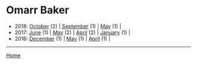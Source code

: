 # Omarr Baker

  * 2018: 
      [October](./omarr-baker-2018-10.md) (2) | 
      [September](./omarr-baker-2018-09.md) (1) | 
      [May](./omarr-baker-2018-05.md) (1) | 
  * 2017: 
      [June](./omarr-baker-2017-06.md) (1) | 
      [May](./omarr-baker-2017-05.md) (2) | 
      [April](./omarr-baker-2017-04.md) (2) | 
      [January](./omarr-baker-2017-01.md) (1) | 
  * 2016: 
      [December](./omarr-baker-2016-12.md) (1) | 
      [May](./omarr-baker-2016-05.md) (1) | 
      [April](./omarr-baker-2016-04.md) (1) | 

----

[Home](../)
